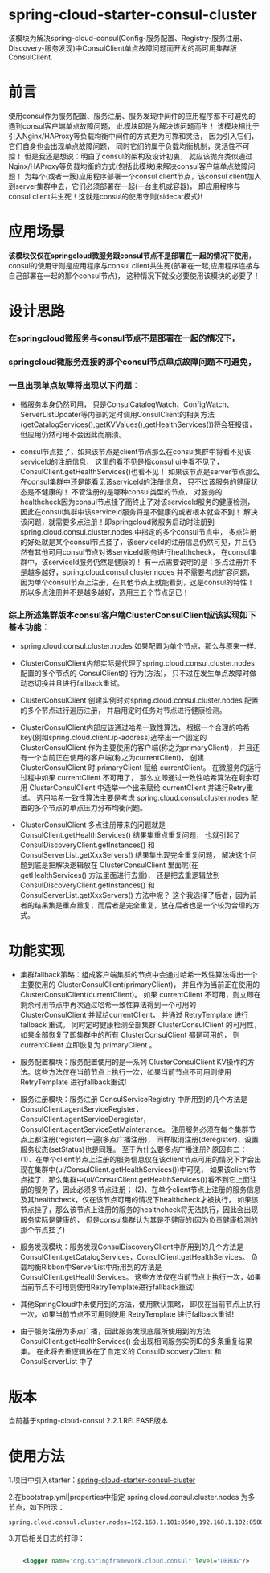 # spring-cloud-starter-consul-cluster
该模块为解决spring-cloud-consul(Config-服务配置、Registry-服务注册、Discovery-服务发现)中ConsulClient单点故障问题而开发的高可用集群版ConsulClient.

# 前言
使用consul作为服务配置、服务注册、服务发现中间件的应用程序都不可避免的遇到consul客户端单点故障问题，
此模块即是为解决该问题而生！
该模块相比于引入Nginx/HAProxy等负载均衡中间件的方式更为可靠和灵活，
因为引入它们，它们自身也会出现单点故障问题，
同时它们的属于负载均衡机制，灵活性不可控！
但是我还是想说：明白了consul的架构及设计初衷，
就应该抛弃类似通过Nginx/HAProxy等负载均衡的方式(包括此模块)来解决consul客户端单点故障问题！
为每个(或者一簇)应用程序部署一个consul client节点，该consul client加入到server集群中去，它们必须部署在一起(一台主机或容器)，
即应用程序与consul client共生死！这就是consul的使用守则(sidecar模式)!

# 应用场景
**该模块仅仅在springcloud微服务跟consul节点不是部署在一起的情况下使用**，
consul的使用守则是应用程序与consul client共生死(部署在一起,应用程序连接与自己部署在一起的那个consul节点)，
这种情况下就没必要使用该模块的必要了！

# 设计思路
### 在springcloud微服务与consul节点不是部署在一起的情况下，
### springcloud微服务连接的那个consul节点单点故障问题不可避免，
### 一旦出现单点故障将出现以下问题：

* 微服务本身仍然可用，
 只是ConsulCatalogWatch、ConfigWatch、ServerListUpdater等内部的定时调用ConsulClient的相关方法(getCatalogServices(),getKVValues(),getHealthServices())将会狂报错，但应用仍然可用不会因此而崩溃。

* consul节点挂了，如果该节点是client节点那么在consul集群中将看不见该serviceId的注册信息，
 这里的看不见是指consul ui中看不见了，ConsulClient.getHealthServices()也看不见！
 如果该节点是server节点那么在consul集群中还是能看见该serviceId的注册信息，
 只不过该服务的健康状态是不健康的！
 不管注册的是哪种consul类型的节点，
 对服务的healthcheck因为consul节点挂了而终止了对该serviceId服务的健康检测，
 因此在consul集群中该serviceId服务将是不健康的或者根本就查不到！
 解决该问题，就需要多点注册！即springcloud微服务启动时注册到spring.cloud.consul.cluster.nodes 中指定的多个consul节点中，
 多点注册的好处就是某个consul节点挂了，该serviceId的注册信息仍然可见，并且仍然有其他可用consul节点对该serviceId服务进行healthcheck，
 在consul集群中，该serviceId服务仍然是健康的！
 有一点需要说明的是：多点注册并不是越多越好，spring.cloud.consul.cluster.nodes 并不需要考虑扩容问题，
 因为单个consul节点上注册，在其他节点上就能看到，这是consul的特性！
 所以多点注册并不是越多越好，选用三五个节点足已！

### 综上所述集群版本consul客户端ClusterConsulClient应该实现如下基本功能：

* spring.cloud.consul.cluster.nodes 如果配置为单个节点，那么与原来一样.

* ClusterConsulClient内部实际是代理了spring.cloud.consul.cluster.nodes 配置的多个节点的 ConsulClient的 行为(方法)，
只不过在发生单点故障时做动态切换并且进行fallback重试。

* ClusterConsulClient 创建实例时对spring.cloud.consul.cluster.nodes 配置的多个节点进行遍历注册，
并启用定时任务对节点进行健康检测。

* ClusterConsulClient内部应该通过哈希一致性算法，
根据一个合理的哈希key(例如spring.cloud.client.ip-address)选举出一个固定的 ClusterConsulClient 作为主要使用的客户端(称之为primaryClient)，
并且还有一个当前正在使用的客户端(称之为currentClient)，
创建 ClusterConsulClient 时 primaryClient 赋给 currentClient。
在微服务的运行过程中如果 currentClient 不可用了，
那么立即通过一致性哈希算法在剩余可用 ClusterConsulClient 中选举一个出来赋给 currentClient 并进行Retry重试。
选用哈希一致性算法主要是考虑 spring.cloud.consul.cluster.nodes 配置的多个节点的单点压力分布均衡问题。

* ClusterConsulClient 多点注册带来的问题就是 ConsulClient.getHealthServices() 结果集重点重复问题，
也就引起了 ConsulDiscoveryClient.getInstances() 和 ConsulServerList.getXxxServers() 结果集出现完全重复问题，
解决这个问题到底是把解决逻辑放在 ClusterConsulClient 里面呢(在 getHealthServices() 方法里面进行去重)，
还是把去重逻辑放到 ConsulDiscoveryClient.getInstances() 和 ConsulServerList.getXxxServers() 方法中呢？
这个我选择了后者，因为前者的结果集是重点重复，而后者是完全重复，放在后者也是一个较为合理的方式。

# 功能实现

* 集群fallback策略：组成客户端集群的节点中会通过哈希一致性算法得出一个主要使用的 ClusterConsulClient(primaryClient)，
并且作为当前正在使用的 ClusterConsulClient(currentClient)。
如果 currentClient 不可用，则立即在剩余可用节点中再次通过哈希一致性算法得到一个可用的 ClusterConsulClient 并赋给currentClient，
并通过 RetryTemplate 进行 fallback 重试。
同时定时健康检测全部集群 ClusterConsulClient 的可用性，
如果全部恢复了即集群中的所有 ClusterConsulClient 都是可用的，
则 currentClient 立即恢复为 primaryClient 。

* 服务配置模块：服务配置使用的是一系列 ClusterConsulClient KV操作的方法。这些方法仅在当前节点上执行一次，如果当前节点不可用则使用 RetryTemplate 进行fallback重试!

* 服务注册模块：服务注册 ConsulServiceRegistry 中所用到的几个方法是 ConsulClient.agentServiceRegister，ConsulClient.agentServiceDeregister，ConsulClient.agentServiceSetMaintenance。
注册服务必须在每个集群节点上都注册(register)一遍(多点广播注册)，
同样取消注册(deregister)、设置服务状态(setStatus)也是同理。
至于为什么要多点广播注册?
原因有二：
(1)、在单个client节点上注册的服务信息仅在该client节点可用的情况下才会出现在集群中(ui/ConsulClient.getHealthServices())中可见，
如果该client节点挂了，那么集群中(ui/ConsulClient.getHealthServices())看不到它上面注册的服务了，因此必须多节点注册；
(2)、在单个client节点上注册的服务信息及其healthcheck，仅在该节点可用的情况下healthcheck才被执行，
如果该节点挂了，那么该节点上注册的服务的healthcheck将无法执行，因此会出现服务实际是健康的，
但是consul集群认为其是不健康的(因为负责健康检测的那个节点挂了)

* 服务发现模块：服务发现ConsulDiscoveryClient中所用到的几个方法是ConsulClient.getCatalogServices，ConsulClient.getHealthServices。
负载均衡Ribbon中ServerList中所用到的方法是 ConsulClient.getHealthServices。
这些方法仅在当前节点上执行一次，如果当前节点不可用则使用RetryTemplate进行fallback重试!

* 其他SpringCloud中未使用到的方法，使用默认策略，
即仅在当前节点上执行一次，如果当前节点不可用则使用 RetryTemplate 进行fallback重试!

* 由于服务注册为多点广播，因此服务发现底层所使用到的方法 ConsulClient.getHealthServices() 会出现相同服务实例ID的多条重复结果集。
在此将去重逻辑放在了自定义的 ConsulDiscoveryClient 和 ConsulServerList 中了

# 版本

当前基于spring-cloud-consul 2.2.1.RELEASE版本

# 使用方法

1.项目中引入starter：[spring-cloud-starter-consul-cluster](https://github.com/lansheng228/spring-cloud-starter-consul-cluster)

2.在bootstrap.yml|properties中指定 spring.cloud.consul.cluster.nodes 为多节点，如下所示：
	
	spring.cloud.consul.cluster.nodes=192.168.1.101:8500,192.168.1.102:8500,192.168.1.103:8500

3.开启相关日志的打印：

````xml
	
	<logger name="org.springframework.cloud.consul" level="DEBUG"/>
	
````
